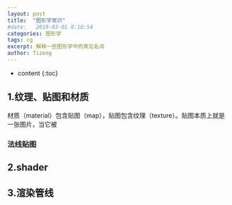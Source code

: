```yaml
---
layout: post
title:  "图形学常识"
#date:   2019-03-01 8:10:54
categories: 图形学
tags: cg
excerpt: 解释一些图形学中的常见名词
author: Tizeng
---
```


* content
{:toc}

## 1.纹理、贴图和材质

材质（material）包含贴图（map），贴图包含纹理（texture）。贴图本质上就是一张图片，当它被

### 法线贴图

## 2.shader

## 3.渲染管线